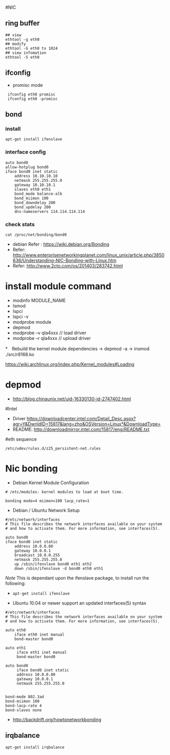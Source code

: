 #NIC

## ring buffer

```
## view
ethtool -g eth0
## modify
ethtool -G eth0 tx 1024
## view infomation
ethtool -S eth0
```


## ifconfig

* promisc mode

```
 ifconfig eth0 promisc
 ifconfig eth0 -promisc
```

## bond

### install

```
apt-get install ifenslave
```

### interface config

```
auto bond0
allow-hotplug bond0
iface bond0 inet static
	address 10.10.10.10
	netmask 255.255.255.0
	gateway 10.10.10.1
	slaves eth0 eth1
	bond_mode balance-alb
	bond_miimon 100
	bond_downdelay 200
	bond_updelay 200
	dns-nameservers 114.114.114.114
```

### check stats

```
cat /proc/net/bonding/bond0 
```



* debian Refer : <https://wiki.debian.org/Bonding>
* Refer: <http://www.enterprisenetworkingplanet.com/linux_unix/article.php/3850636/Understanding-NIC-Bonding-with-Linux.htm>
* Refer: <http://www.2cto.com/os/201403/283742.html>


# install module command
* modinfo MODULE_NAME
* lsmod
* lspci
* lspci -v
* modprobe module
* depmod
* modprobe –v qla4xxx  // load driver
* modprobe –r qla4xxx  // upload driver



*　Rebuild the kernel module dependencies
-> depmod -a
-> insmod ./src/r8168.ko

<https://wiki.archlinux.org/index.php/Kernel_modules#Loading>

# depmod

* <http://blog.chinaunix.net/uid-16330130-id-2747402.html>

#Intel

* Driver <https://downloadcenter.intel.com/Detail_Desc.aspx?agr=Y&DwnldID=15817&lang=zho&OSVersion=Linux*&DownloadType=>
* README: <http://downloadmirror.intel.com/15817/eng/README.txt>



#eth sequence

```
/etc/udev/rules.d/z25_persistent-net.rules

```


# Nic bonding

* Debian Kernel Module Configuration

```
# /etc/modules: kernel modules to load at boot time.
 
bonding mode=4 miimon=100 lacp_rate=1
```

* Debian / Ubuntu Network Setup

```
#/etc/network/interfaces 
# This file describes the network interfaces available on your system
# and how to activate them. For more information, see interfaces(5).
 
auto bond0
iface bond0 inet static
	address 10.0.0.80
	gateway 10.0.0.1
	broadcast 10.0.0.255
	netmask 255.255.255.0
	up /sbin/ifenslave bond0 eth1 eth2
	down /sbin/ifenslave -d bond0 eth0 eth1

```
*Note* This is dependant upon the ifenslave package, to install run the following:

* `apt-get install ifenslave`

* Ubuntu 10.04 or newer support an updated interfaces(5) syntax

```
#/etc/network/interfaces 
# This file describes the network interfaces available on your system
# and how to activate them. For more information, see interfaces(5).
 
auto eth0
    iface eth0 inet manual
    bond-master bond0
 
auto eth1
     iface eth1 inet manual
     bond-master bond0
 
auto bond0
     iface bond0 inet static
     address 10.0.0.80
     gateway 10.0.0.1
     netmask 255.255.255.0
 
 
bond-mode 802.3ad
bond-miimon 100
bond-lacp-rate 4
bond-slaves none
```



* <http://backdrift.org/howtonetworkbonding>


## irqbalance

```
apt-get install irqbalance
```
